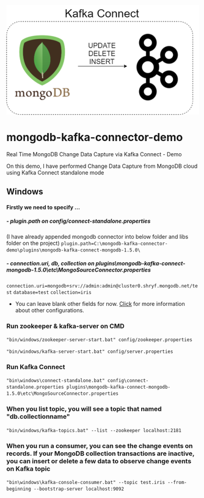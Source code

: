 ![alt text](https://github.com/MhmtErsy/mongodb-kafka-connector-demo/blob/ccca5c7ee2eeb69709f1415d279c707cb72b3477/plugins/mongodb-kafka-connect-mongodb-1.5.0/assets/mongodb-kafka.png)
# mongodb-kafka-connector-demo
Real Time MongoDB Change Data Capture via Kafka Connect - Demo

 On this demo, I have performed Change Data Capture from MongoDB cloud using Kafka Connect standalone mode

## Windows
#### Firstly we need to specify ...
##### - plugin.path on config/connect-standalone.properties
(I have already appended mongodb connector into below folder and libs folder on the project)
`plugin.path=C:\mongodb-kafka-connector-demo\plugins\mongodb-kafka-connect-mongodb-1.5.0\`

##### - connection.uri, db, collection on plugins\mongodb-kafka-connect-mongodb-1.5.0\etc\MongoSourceConnector.properties

`connection.uri=mongodb+srv://admin:admin@cluster0.shryf.mongodb.net/test`
`database=test`
`collection=iris`
- You can leave blank other fields for now. [Click](https://docs.mongodb.com/kafka-connector/current/kafka-source/#source-connector-configuration-properties "Click") for more information about other configurations.

 ### Run zookeeper & kafka-server on CMD
`"bin/windows/zookeeper-server-start.bat" config/zookeeper.properties`

`"bin/windows/kafka-server-start.bat" config/server.properties`

### Run Kafka Connect
`"bin\windows\connect-standalone.bat" config\connect-standalone.properties plugins\mongodb-kafka-connect-mongodb-1.5.0\etc\MongoSourceConnector.properties`

### When you list topic, you will see a topic that named "db.collectionname"
`"bin/windows/kafka-topics.bat" --list --zookeeper localhost:2181`

### When you run a consumer, you can see the change events on records. If your MongoDB collection transactions are inactive, you can insert or delete a few data to observe change events on Kafka topic
`"bin\windows\kafka-console-consumer.bat" --topic test.iris --from-beginning --bootstrap-server localhost:9092`
